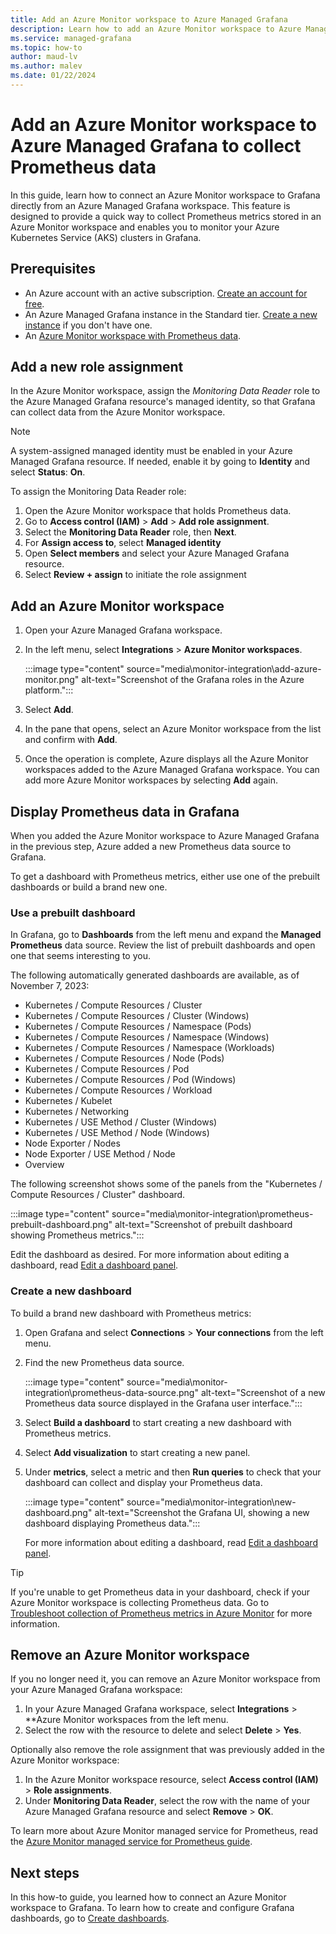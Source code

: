 ```yaml
---
title: Add an Azure Monitor workspace to Azure Managed Grafana
description: Learn how to add an Azure Monitor workspace to Azure Managed Grafana to collect Prometheus data.
ms.service: managed-grafana
ms.topic: how-to
author: maud-lv
ms.author: malev
ms.date: 01/22/2024
--- 
```


# Add an Azure Monitor workspace to Azure Managed Grafana to collect Prometheus data

In this guide, learn how to connect an Azure Monitor workspace to Grafana directly from an Azure Managed Grafana workspace. This feature is designed to provide a quick way to collect Prometheus metrics stored in an Azure Monitor workspace and enables you to monitor your Azure Kubernetes Service (AKS) clusters in Grafana.

## Prerequisites

- An Azure account with an active subscription. [Create an account for free](https://azure.microsoft.com/free).
- An Azure Managed Grafana instance in the Standard tier. [Create a new instance](quickstart-managed-grafana-portal.md) if you don't have one.
- An [Azure Monitor workspace with Prometheus data](../azure-monitor/containers/monitor-kubernetes.md).

## Add a new role assignment

In the Azure Monitor workspace, assign the *Monitoring Data Reader* role to the Azure Managed Grafana resource's managed identity, so that Grafana can collect data from the Azure Monitor workspace.

> [!NOTE]
> A system-assigned managed identity must be enabled in your Azure Managed Grafana resource. If needed, enable it by going to **Identity** and select **Status**: **On**.

To assign the Monitoring Data Reader role:

1. Open the Azure Monitor workspace that holds Prometheus data.
1. Go to **Access control (IAM)** > **Add** > **Add role assignment**.
1. Select the **Monitoring Data Reader** role, then **Next**.
1. For **Assign access to**, select **Managed identity**
1. Open **Select members** and select your Azure Managed Grafana resource.
1. Select **Review + assign** to initiate the role assignment

## Add an Azure Monitor workspace

1. Open your Azure Managed Grafana workspace.
1. In the left menu, select **Integrations** > **Azure Monitor workspaces**.

    :::image type="content" source="media\monitor-integration\add-azure-monitor.png" alt-text="Screenshot of the Grafana roles in the Azure platform.":::

1. Select **Add**.
1. In the pane that opens, select an Azure Monitor workspace from the list and confirm with **Add**.
1. Once the operation is complete, Azure displays all the Azure Monitor workspaces added to the Azure Managed Grafana workspace. You can add more Azure Monitor workspaces by selecting **Add** again.

## Display Prometheus data in Grafana

When you added the Azure Monitor workspace to Azure Managed Grafana in the previous step, Azure added a new Prometheus data source to Grafana.

To get a dashboard with Prometheus metrics, either use one of the prebuilt dashboards or build a brand new one.

### Use a prebuilt dashboard

In Grafana, go to **Dashboards** from the left menu and expand the **Managed Prometheus** data source. Review the list of prebuilt dashboards and open one that seems interesting to you.

The following automatically generated dashboards are available, as of November 7, 2023:

- Kubernetes / Compute Resources / Cluster
- Kubernetes / Compute Resources / Cluster (Windows)
- Kubernetes / Compute Resources / Namespace (Pods)
- Kubernetes / Compute Resources / Namespace (Windows)
- Kubernetes / Compute Resources / Namespace (Workloads)
- Kubernetes / Compute Resources / Node (Pods)
- Kubernetes / Compute Resources / Pod
- Kubernetes / Compute Resources / Pod (Windows)
- Kubernetes / Compute Resources / Workload
- Kubernetes / Kubelet
- Kubernetes / Networking
- Kubernetes / USE Method / Cluster (Windows)
- Kubernetes / USE Method / Node (Windows)
- Node Exporter / Nodes
- Node Exporter / USE Method / Node
- Overview

The following screenshot shows some of the panels from the "Kubernetes / Compute Resources / Cluster" dashboard.

:::image type="content" source="media\monitor-integration\prometheus-prebuilt-dashboard.png" alt-text="Screenshot of prebuilt dashboard showing Prometheus metrics.":::

Edit the dashboard as desired. For more information about editing a dashboard, read [Edit a dashboard panel](./how-to-create-dashboard.md#edit-a-dashboard-panel).

### Create a new dashboard

To build a brand new dashboard with Prometheus metrics:

1. Open Grafana and select **Connections** > **Your connections** from the left menu.
1. Find the new Prometheus data source.

    :::image type="content" source="media\monitor-integration\prometheus-data-source.png" alt-text="Screenshot of a new Prometheus data source displayed in the Grafana user interface.":::

1. Select **Build a dashboard** to start creating a new dashboard with Prometheus metrics.
1. Select **Add visualization** to start creating a new panel.
1. Under **metrics**, select a metric and then **Run queries** to check that your dashboard can collect and display your Prometheus data.

    :::image type="content" source="media\monitor-integration\new-dashboard.png" alt-text="Screenshot the Grafana UI, showing a new dashboard displaying Prometheus data.":::

    For more information about editing a dashboard, read [Edit a dashboard panel](./how-to-create-dashboard.md#edit-a-dashboard-panel).

> [!TIP]
> If you're unable to get Prometheus data in your dashboard, check if your Azure Monitor workspace is collecting Prometheus data. Go to [Troubleshoot collection of Prometheus metrics in Azure Monitor](../azure-monitor/containers/prometheus-metrics-troubleshoot.md) for more information.

## Remove an Azure Monitor workspace

If you no longer need it, you can remove an Azure Monitor workspace from your Azure Managed Grafana workspace:

1. In your Azure Managed Grafana workspace, select **Integrations** > **Azure Monitor workspaces from the left menu.
1. Select the row  with the resource to delete and select **Delete** > **Yes**.

Optionally also remove the role assignment that was previously added in the Azure Monitor workspace:

1. In the Azure Monitor workspace resource, select **Access control (IAM)** > **Role assignments**.
1. Under **Monitoring Data Reader**, select the row with the name of your Azure Managed Grafana resource and select **Remove** > **OK**.

To learn more about Azure Monitor managed service for Prometheus, read the [Azure Monitor managed service for Prometheus guide](../azure-monitor/essentials/prometheus-metrics-overview.md).

## Next steps

In this how-to guide, you learned how to connect an Azure Monitor workspace to Grafana. To learn how to create and configure Grafana dashboards, go to [Create dashboards](how-to-create-dashboard.md).
